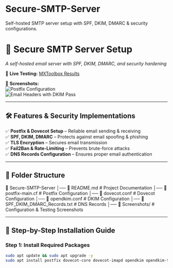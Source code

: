 # Secure-SMTP-Server
Self-hosted SMTP server setup with SPF, DKIM, DMARC &amp; security configurations.

# 📧 Secure SMTP Server Setup  
*A self-hosted email server with SPF, DKIM, DMARC, and security hardening*  

🚀 **Live Testing:** [MXToolbox Results](#) 

📸 **Screenshots:**  
![Postfix Configuration](#)  
![Email Headers with DKIM Pass](#)  

---

## 🛠️ Features & Security Implementations  
✅ **Postfix & Dovecot Setup** – Reliable email sending & receiving  
✅ **SPF, DKIM, DMARC** – Protects against email spoofing & phishing  
✅ **TLS Encryption** – Secures email transmission  
✅ **Fail2Ban & Rate-Limiting** – Prevents brute-force attacks  
✅ **DNS Records Configuration** – Ensures proper email authentication  

---

## 📂 Folder Structure  
📂 Secure-SMTP-Server
│── 📄 README.md  # Project Documentation
│── 📜 postfix-main.cf  # Postfix Configuration
│── 📜 dovecot.conf  # Dovecot Configuration
│── 📜 opendkim.conf  # DKIM Configuration
│── 📜 SPF_DKIM_DMARC_Records.txt  # DNS Records
│── 📸 Screenshots/  # Configuration & Testing Screenshots


---

## 🚀 Step-by-Step Installation Guide  

### **Step 1: Install Required Packages**  
```bash
sudo apt update && sudo apt upgrade -y
sudo apt install postfix dovecot-core dovecot-imapd opendkim opendkim-tools -y

